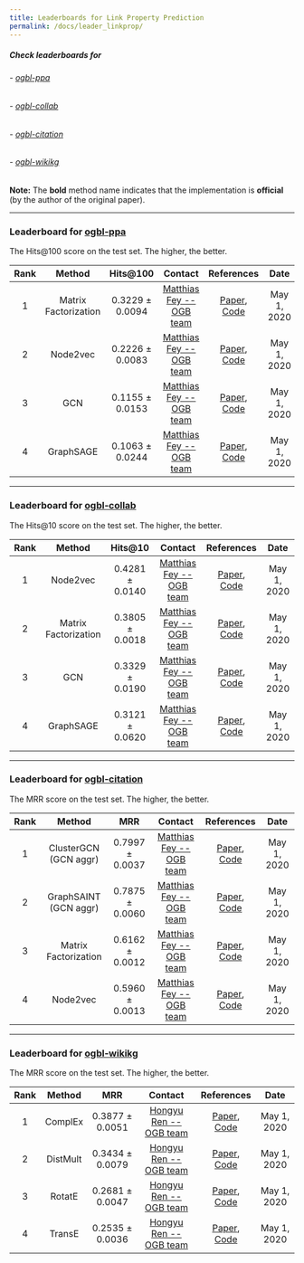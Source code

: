 ```yaml
---
title: Leaderboards for Link Property Prediction
permalink: /docs/leader_linkprop/
---
```


##### Check leaderboards for
###### - [ogbl-ppa](#ogbl-ppa)
###### - [ogbl-collab](#ogbl-collab)
###### - [ogbl-citation](#ogbl-citation)
###### - [ogbl-wikikg](#ogbl-wikikg)

**Note:** The **bold** method name indicates that the implementation is **official** (by the author of the original paper).


<a name="ogbl-ppa"/>

-------

### Leaderboard for [ogbl-ppa](../linkprop/#ogbl-ppa)
The Hits@100 score on the test set. The higher, the better.

| Rank  | Method | Hits@100 | Contact | References | Date 
|:----:|:-----:|:------:|:-----:|:-----:|:-----:|
|  1  |  Matrix Factorization  | 0.3229 ± 0.0094   | [Matthias Fey -- OGB team](mailto:matthias.fey@tu-dortmund.de) | [Paper](https://arxiv.org/abs/2005.00687), [Code](https://github.com/snap-stanford/ogb/tree/master/examples/linkproppred/ppa) | May 1, 2020 | 
|  2  |  Node2vec  | 0.2226 ± 0.0083   | [Matthias Fey -- OGB team](mailto:matthias.fey@tu-dortmund.de) | [Paper](https://arxiv.org/abs/1607.00653), [Code](https://github.com/snap-stanford/ogb/tree/master/examples/linkproppred/ppa) | May 1, 2020 | 
|  3  |  GCN  | 0.1155 ± 0.0153   | [Matthias Fey -- OGB team](mailto:matthias.fey@tu-dortmund.de) | [Paper](https://arxiv.org/abs/1609.02907), [Code](https://github.com/snap-stanford/ogb/tree/master/examples/linkproppred/ppa) | May 1, 2020 | 
|  4  |  GraphSAGE  | 0.1063 ± 0.0244   | [Matthias Fey -- OGB team](mailto:matthias.fey@tu-dortmund.de) | [Paper](https://arxiv.org/abs/1706.02216), [Code](https://github.com/snap-stanford/ogb/tree/master/examples/linkproppred/ppa) | May 1, 2020 | 




<a name="ogbl-collab"/>

-------

### Leaderboard for [ogbl-collab](../linkprop/#ogbl-collab)
The Hits@10 score on the test set. The higher, the better.

| Rank  | Method | Hits@10 | Contact | References | Date 
|:----:|:-----:|:------:|:-----:|:-----:|:-----:|
|  1  |  Node2vec  | 0.4281 ± 0.0140   | [Matthias Fey -- OGB team](mailto:matthias.fey@tu-dortmund.de) | [Paper](https://arxiv.org/abs/1607.00653), [Code](https://github.com/snap-stanford/ogb/tree/master/examples/linkproppred/collab) | May 1, 2020 | 
|  2  |  Matrix Factorization  | 0.3805 ± 0.0018   | [Matthias Fey -- OGB team](mailto:matthias.fey@tu-dortmund.de) | [Paper](https://arxiv.org/abs/2005.00687), [Code](https://github.com/snap-stanford/ogb/tree/master/examples/linkproppred/collab) | May 1, 2020 | 
|  3  |  GCN  | 0.3329 ± 0.0190   | [Matthias Fey -- OGB team](mailto:matthias.fey@tu-dortmund.de) | [Paper](https://arxiv.org/abs/1609.02907), [Code](https://github.com/snap-stanford/ogb/tree/master/examples/linkproppred/collab) | May 1, 2020 | 
|  4  |  GraphSAGE  | 0.3121 ± 0.0620   | [Matthias Fey -- OGB team](mailto:matthias.fey@tu-dortmund.de) | [Paper](https://arxiv.org/abs/1706.02216), [Code](https://github.com/snap-stanford/ogb/tree/master/examples/linkproppred/collab) | May 1, 2020 | 





<a name="ogbl-citation"/>

-------

### Leaderboard for [ogbl-citation](../linkprop/#ogbl-citation)
The MRR score on the test set. The higher, the better.

| Rank  | Method | MRR | Contact | References | Date 
|:----:|:-----:|:------:|:-----:|:-----:|:-----:|
|  1  |  ClusterGCN (GCN aggr)  | 0.7997 ± 0.0037   | [Matthias Fey -- OGB team](mailto:matthias.fey@tu-dortmund.de) | [Paper](https://arxiv.org/abs/1905.07953), [Code](https://github.com/snap-stanford/ogb/tree/master/examples/linkproppred/citation) | May 1, 2020 | 
|  2  |  GraphSAINT (GCN aggr)  | 0.7875 ± 0.0060   | [Matthias Fey -- OGB team](mailto:matthias.fey@tu-dortmund.de) | [Paper](https://arxiv.org/abs/1907.04931), [Code](https://github.com/snap-stanford/ogb/tree/master/examples/linkproppred/citation) | May 1, 2020 | 
|  3  |  Matrix Factorization  | 0.6162 ± 0.0012   | [Matthias Fey -- OGB team](mailto:matthias.fey@tu-dortmund.de) | [Paper](https://arxiv.org/abs/2005.00687), [Code](https://github.com/snap-stanford/ogb/tree/master/examples/linkproppred/citation) | May 1, 2020 | 
|  4  |  Node2vec  | 0.5960 ± 0.0013   | [Matthias Fey -- OGB team](mailto:matthias.fey@tu-dortmund.de) | [Paper](https://arxiv.org/abs/1607.00653), [Code](https://github.com/snap-stanford/ogb/tree/master/examples/linkproppred/citation) | May 1, 2020 | 





<a name="ogbl-wikikg"/>

-------

### Leaderboard for [ogbl-wikikg](../linkprop/#ogbl-wikikg)
The MRR score on the test set. The higher, the better.

| Rank  | Method | MRR | Contact | References | Date 
|:----:|:-----:|:------:|:-----:|:-----:|:-----:|
|  1  |  ComplEx  | 0.3877 ± 0.0051   | [Hongyu Ren -- OGB team](mailto:hyren@cs.stanford.edu) | [Paper](https://arxiv.org/abs/1606.06357), [Code](https://github.com/snap-stanford/ogb/tree/master/examples/linkproppred/wikikg) | May 1, 2020 | 
|  2  |  DistMult  | 0.3434 ± 0.0079   | [Hongyu Ren -- OGB team](mailto:hyren@cs.stanford.edu) | [Paper](https://arxiv.org/abs/1412.6575), [Code](https://github.com/snap-stanford/ogb/tree/master/examples/linkproppred/wikikg) | May 1, 2020 | 
|  3  |  RotatE  | 0.2681 ± 0.0047   | [Hongyu Ren -- OGB team](mailto:hyren@cs.stanford.edu) | [Paper](https://arxiv.org/abs/1902.10197), [Code](https://github.com/snap-stanford/ogb/tree/master/examples/linkproppred/wikikg) | May 1, 2020 | 
|  4  |  TransE  | 0.2535 ± 0.0036   | [Hongyu Ren -- OGB team](mailto:hyren@cs.stanford.edu) | [Paper](https://papers.nips.cc/paper/5071-translating-embeddings-for-modeling-multi-relational-data.pdf), [Code](https://github.com/snap-stanford/ogb/tree/master/examples/linkproppred/wikikg) | May 1, 2020 | 





